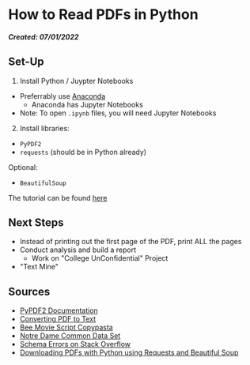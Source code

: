 # How to Read PDFs in Python
##### Created: 07/01/2022

## Set-Up <a name="setup"></a>

1. Install Python / Juypter Notebooks
- Preferrably use [Anaconda](https://www.anaconda.com/)
  - Anaconda has Jupyter Notebooks
- Note: To open `.ipynb` files, you will need Jupyter Notebooks

2. Install libraries:
- `PyPDF2`
- `requests` (should be in Python already)

Optional: 
- `BeautifulSoup`

The tutorial can be found [here](https://github.com/Oohwo/Python-PDFs-Tutorial/blob/main/tutorial.ipynb)


## Next Steps <a name="nextSteps"></a>
- Instead of printing out the first page of the PDF, print ALL the pages
- Conduct analysis and build a report
    - Work on "College UnConfidential" Project
- "Text Mine"

## Sources <a name="sources"></a>
- [PyPDF2 Documentation](https://pypdf2.readthedocs.io/en/latest/)
- [Converting PDF to Text](https://www.askpython.com/python/examples/convert-pdf-to-txt)
- [Bee Movie Script Copypasta](https://www.reddit.com/r/copypasta/comments/aair93/bee_movie_script/)
- [Notre Dame Common Data Set](https://www3.nd.edu/~instres/CDS/2021-2022/CDS_2021-2022.pdf)
- [Schema Errors on Stack Overflow](https://stackoverflow.com/questions/30770213/no-schema-supplied-and-other-errors-with-using-requests-get)
- [Downloading PDFs with Python using Requests and Beautiful Soup](https://www.geeksforgeeks.org/downloading-pdfs-with-python-using-requests-and-beautifulsoup/)
